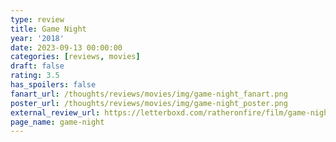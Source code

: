 ```yaml
---
type: review
title: Game Night
year: '2018'
date: 2023-09-13 00:00:00
categories: [reviews, movies]
draft: false
rating: 3.5
has_spoilers: false
fanart_url: /thoughts/reviews/movies/img/game-night_fanart.png
poster_url: /thoughts/reviews/movies/img/game-night_poster.png
external_review_url: https://letterboxd.com/ratheronfire/film/game-night/
page_name: game-night
---
```


